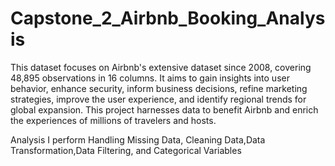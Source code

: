 # Capstone_2_Airbnb_Booking_Analysis
This dataset focuses on Airbnb's extensive dataset since 2008, covering 48,895 observations in 16 columns. It aims to gain insights into user behavior, enhance security, inform business decisions, refine marketing strategies, improve the user experience, and identify regional trends for global expansion. This project harnesses data to benefit Airbnb and enrich the experiences of millions of travelers and hosts.



Analysis
I perform Handling Missing Data, Cleaning Data,Data Transformation,Data Filtering, and Categorical Variables
